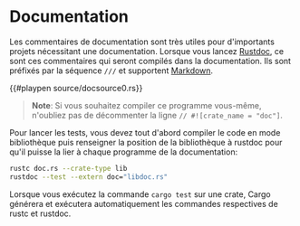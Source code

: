# Documentation

Les commentaires de documentation sont très utiles pour d'importants projets nécessitant une documentation. Lorsque vous lancez [Rustdoc][rd], ce sont ces commentaires qui seront compilés dans la documentation. Ils sont préfixés par la séquence `///` et supportent [Markdown][md].

{{#playpen source/docsource0.rs}}

> **Note**: Si vous souhaitez compiler ce programme vous-même, n'oubliez pas de décommenter la ligne `// #![crate_name = "doc"]`.

Pour lancer les tests, vous devez tout d'abord compiler le code en mode bibliothèque puis renseigner la position de la bibliothèque à rustdoc pour qu'il puisse la lier à chaque programme de la documentation:

```bash
rustc doc.rs --crate-type lib
rustdoc --test --extern doc="libdoc.rs"
```

Lorsque vous exécutez la commande `cargo test` sur une crate, Cargo générera et exécutera automatiquement les commandes respectives de rustc et rustdoc.

[rd]: https://doc.rust-lang.org/book/first-edition/documentation.html#about-rustdoc
[md]:  https://en.wikipedia.org/wiki/Markdown
